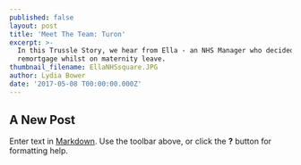 ```yaml
---
published: false
layout: post
title: 'Meet The Team: Turon'
excerpt: >-
  In this Trussle Story, we hear from Ella - an NHS Manager who decided to
  remortgage whilst on maternity leave. 
thumbnail_filename: EllaNHSsquare.JPG
author: Lydia Bower
date: '2017-05-08 T00:00:00.000Z'
---
```

## A New Post

Enter text in [Markdown](http://daringfireball.net/projects/markdown/). Use the toolbar above, or click the **?** button for formatting help.
